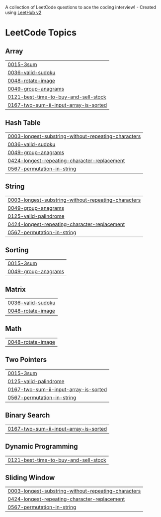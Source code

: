 A collection of LeetCode questions to ace the coding interview! - Created using [LeetHub v2](https://github.com/arunbhardwaj/LeetHub-2.0)
<!---LeetCode Topics Start-->
# LeetCode Topics
## Array
|  |
| ------- |
| [0015-3sum](https://github.com/Adiiity/Leetcode-Daily-Practice/tree/master/0015-3sum) |
| [0036-valid-sudoku](https://github.com/Adiiity/Leetcode-Daily-Practice/tree/master/0036-valid-sudoku) |
| [0048-rotate-image](https://github.com/Adiiity/Leetcode-Daily-Practice/tree/master/0048-rotate-image) |
| [0049-group-anagrams](https://github.com/Adiiity/Leetcode-Daily-Practice/tree/master/0049-group-anagrams) |
| [0121-best-time-to-buy-and-sell-stock](https://github.com/Adiiity/Leetcode-Daily-Practice/tree/master/0121-best-time-to-buy-and-sell-stock) |
| [0167-two-sum-ii-input-array-is-sorted](https://github.com/Adiiity/Leetcode-Daily-Practice/tree/master/0167-two-sum-ii-input-array-is-sorted) |
## Hash Table
|  |
| ------- |
| [0003-longest-substring-without-repeating-characters](https://github.com/Adiiity/Leetcode-Daily-Practice/tree/master/0003-longest-substring-without-repeating-characters) |
| [0036-valid-sudoku](https://github.com/Adiiity/Leetcode-Daily-Practice/tree/master/0036-valid-sudoku) |
| [0049-group-anagrams](https://github.com/Adiiity/Leetcode-Daily-Practice/tree/master/0049-group-anagrams) |
| [0424-longest-repeating-character-replacement](https://github.com/Adiiity/Leetcode-Daily-Practice/tree/master/0424-longest-repeating-character-replacement) |
| [0567-permutation-in-string](https://github.com/Adiiity/Leetcode-Daily-Practice/tree/master/0567-permutation-in-string) |
## String
|  |
| ------- |
| [0003-longest-substring-without-repeating-characters](https://github.com/Adiiity/Leetcode-Daily-Practice/tree/master/0003-longest-substring-without-repeating-characters) |
| [0049-group-anagrams](https://github.com/Adiiity/Leetcode-Daily-Practice/tree/master/0049-group-anagrams) |
| [0125-valid-palindrome](https://github.com/Adiiity/Leetcode-Daily-Practice/tree/master/0125-valid-palindrome) |
| [0424-longest-repeating-character-replacement](https://github.com/Adiiity/Leetcode-Daily-Practice/tree/master/0424-longest-repeating-character-replacement) |
| [0567-permutation-in-string](https://github.com/Adiiity/Leetcode-Daily-Practice/tree/master/0567-permutation-in-string) |
## Sorting
|  |
| ------- |
| [0015-3sum](https://github.com/Adiiity/Leetcode-Daily-Practice/tree/master/0015-3sum) |
| [0049-group-anagrams](https://github.com/Adiiity/Leetcode-Daily-Practice/tree/master/0049-group-anagrams) |
## Matrix
|  |
| ------- |
| [0036-valid-sudoku](https://github.com/Adiiity/Leetcode-Daily-Practice/tree/master/0036-valid-sudoku) |
| [0048-rotate-image](https://github.com/Adiiity/Leetcode-Daily-Practice/tree/master/0048-rotate-image) |
## Math
|  |
| ------- |
| [0048-rotate-image](https://github.com/Adiiity/Leetcode-Daily-Practice/tree/master/0048-rotate-image) |
## Two Pointers
|  |
| ------- |
| [0015-3sum](https://github.com/Adiiity/Leetcode-Daily-Practice/tree/master/0015-3sum) |
| [0125-valid-palindrome](https://github.com/Adiiity/Leetcode-Daily-Practice/tree/master/0125-valid-palindrome) |
| [0167-two-sum-ii-input-array-is-sorted](https://github.com/Adiiity/Leetcode-Daily-Practice/tree/master/0167-two-sum-ii-input-array-is-sorted) |
| [0567-permutation-in-string](https://github.com/Adiiity/Leetcode-Daily-Practice/tree/master/0567-permutation-in-string) |
## Binary Search
|  |
| ------- |
| [0167-two-sum-ii-input-array-is-sorted](https://github.com/Adiiity/Leetcode-Daily-Practice/tree/master/0167-two-sum-ii-input-array-is-sorted) |
## Dynamic Programming
|  |
| ------- |
| [0121-best-time-to-buy-and-sell-stock](https://github.com/Adiiity/Leetcode-Daily-Practice/tree/master/0121-best-time-to-buy-and-sell-stock) |
## Sliding Window
|  |
| ------- |
| [0003-longest-substring-without-repeating-characters](https://github.com/Adiiity/Leetcode-Daily-Practice/tree/master/0003-longest-substring-without-repeating-characters) |
| [0424-longest-repeating-character-replacement](https://github.com/Adiiity/Leetcode-Daily-Practice/tree/master/0424-longest-repeating-character-replacement) |
| [0567-permutation-in-string](https://github.com/Adiiity/Leetcode-Daily-Practice/tree/master/0567-permutation-in-string) |
<!---LeetCode Topics End-->